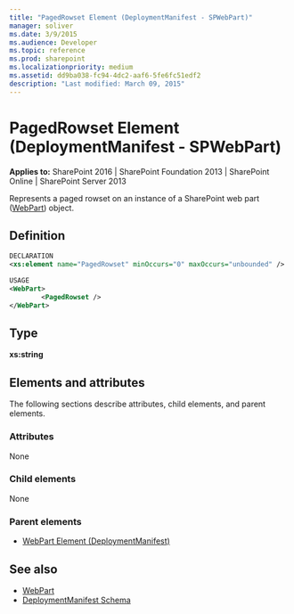 ```yaml
---
title: "PagedRowset Element (DeploymentManifest - SPWebPart)"
manager: soliver
ms.date: 3/9/2015
ms.audience: Developer
ms.topic: reference
ms.prod: sharepoint
ms.localizationpriority: medium
ms.assetid: dd9ba038-fc94-4dc2-aaf6-5fe6fc51edf2
description: "Last modified: March 09, 2015"
---
```


# PagedRowset Element (DeploymentManifest - SPWebPart)

**Applies to:** SharePoint 2016 | SharePoint Foundation 2013 | SharePoint Online | SharePoint Server 2013 
  
Represents a paged rowset on an instance of a SharePoint web part ([WebPart](https://msdn.microsoft.com/library/Microsoft.SharePoint.WebPartPages.WebPart.aspx)) object. 

## Definition

```XML
DECLARATION
<xs:element name="PagedRowset" minOccurs="0" maxOccurs="unbounded" />

USAGE
<WebPart>
        <PagedRowset />
</WebPart>

```

## Type

**xs:string**
  
## Elements and attributes

The following sections describe attributes, child elements, and parent elements.

### Attributes

None
   
### Child elements

None
   
### Parent elements

- [WebPart Element (DeploymentManifest)](webpart-element-deploymentmanifest.md)
   
## See also

- [WebPart](https://msdn.microsoft.com/library/Microsoft.SharePoint.WebPartPages.WebPart.aspx)
- [DeploymentManifest Schema](deploymentmanifest-schema.md)

